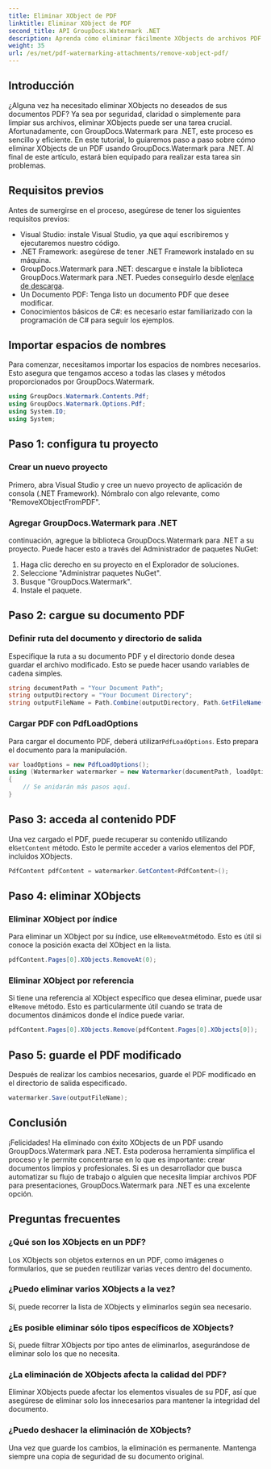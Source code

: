 ```yaml
---
title: Eliminar XObject de PDF
linktitle: Eliminar XObject de PDF
second_title: API GroupDocs.Watermark .NET
description: Aprenda cómo eliminar fácilmente XObjects de archivos PDF usando GroupDocs.Watermark para .NET con nuestro completo tutorial paso a paso.
weight: 35
url: /es/net/pdf-watermarking-attachments/remove-xobject-pdf/
---
```

## Introducción
¿Alguna vez ha necesitado eliminar XObjects no deseados de sus documentos PDF? Ya sea por seguridad, claridad o simplemente para limpiar sus archivos, eliminar XObjects puede ser una tarea crucial. Afortunadamente, con GroupDocs.Watermark para .NET, este proceso es sencillo y eficiente. En este tutorial, lo guiaremos paso a paso sobre cómo eliminar XObjects de un PDF usando GroupDocs.Watermark para .NET. Al final de este artículo, estará bien equipado para realizar esta tarea sin problemas.
## Requisitos previos
Antes de sumergirse en el proceso, asegúrese de tener los siguientes requisitos previos:
- Visual Studio: instale Visual Studio, ya que aquí escribiremos y ejecutaremos nuestro código.
- .NET Framework: asegúrese de tener .NET Framework instalado en su máquina.
-  GroupDocs.Watermark para .NET: descargue e instale la biblioteca GroupDocs.Watermark para .NET. Puedes conseguirlo desde el[enlace de descarga](https://releases.groupdocs.com/Watermark/net/).
- Un Documento PDF: Tenga listo un documento PDF que desee modificar.
- Conocimientos básicos de C#: es necesario estar familiarizado con la programación de C# para seguir los ejemplos.
## Importar espacios de nombres
Para comenzar, necesitamos importar los espacios de nombres necesarios. Esto asegura que tengamos acceso a todas las clases y métodos proporcionados por GroupDocs.Watermark.
```csharp
using GroupDocs.Watermark.Contents.Pdf;
using GroupDocs.Watermark.Options.Pdf;
using System.IO;
using System;
```
## Paso 1: configura tu proyecto
### Crear un nuevo proyecto
Primero, abra Visual Studio y cree un nuevo proyecto de aplicación de consola (.NET Framework). Nómbralo con algo relevante, como "RemoveXObjectFromPDF".
### Agregar GroupDocs.Watermark para .NET
continuación, agregue la biblioteca GroupDocs.Watermark para .NET a su proyecto. Puede hacer esto a través del Administrador de paquetes NuGet:
1. Haga clic derecho en su proyecto en el Explorador de soluciones.
2. Seleccione "Administrar paquetes NuGet".
3. Busque "GroupDocs.Watermark".
4. Instale el paquete.
## Paso 2: cargue su documento PDF
### Definir ruta del documento y directorio de salida
Especifique la ruta a su documento PDF y el directorio donde desea guardar el archivo modificado. Esto se puede hacer usando variables de cadena simples.
```csharp
string documentPath = "Your Document Path";
string outputDirectory = "Your Document Directory";
string outputFileName = Path.Combine(outputDirectory, Path.GetFileName(documentPath));
```
### Cargar PDF con PdfLoadOptions
 Para cargar el documento PDF, deberá utilizar`PdfLoadOptions`. Esto prepara el documento para la manipulación.
```csharp
var loadOptions = new PdfLoadOptions();
using (Watermarker watermarker = new Watermarker(documentPath, loadOptions))
{
    // Se anidarán más pasos aquí.
}
```
## Paso 3: acceda al contenido PDF
 Una vez cargado el PDF, puede recuperar su contenido utilizando el`GetContent` método. Esto le permite acceder a varios elementos del PDF, incluidos XObjects.
```csharp
PdfContent pdfContent = watermarker.GetContent<PdfContent>();
```
## Paso 4: eliminar XObjects
### Eliminar XObject por índice
 Para eliminar un XObject por su índice, use el`RemoveAt`método. Esto es útil si conoce la posición exacta del XObject en la lista.
```csharp
pdfContent.Pages[0].XObjects.RemoveAt(0);
```
### Eliminar XObject por referencia
 Si tiene una referencia al XObject específico que desea eliminar, puede usar el`Remove` método. Esto es particularmente útil cuando se trata de documentos dinámicos donde el índice puede variar.
```csharp
pdfContent.Pages[0].XObjects.Remove(pdfContent.Pages[0].XObjects[0]);
```
## Paso 5: guarde el PDF modificado
Después de realizar los cambios necesarios, guarde el PDF modificado en el directorio de salida especificado.
```csharp
watermarker.Save(outputFileName);
```
## Conclusión
¡Felicidades! Ha eliminado con éxito XObjects de un PDF usando GroupDocs.Watermark para .NET. Esta poderosa herramienta simplifica el proceso y le permite concentrarse en lo que es importante: crear documentos limpios y profesionales. Si es un desarrollador que busca automatizar su flujo de trabajo o alguien que necesita limpiar archivos PDF para presentaciones, GroupDocs.Watermark para .NET es una excelente opción.
## Preguntas frecuentes
### ¿Qué son los XObjects en un PDF?
Los XObjects son objetos externos en un PDF, como imágenes o formularios, que se pueden reutilizar varias veces dentro del documento.
### ¿Puedo eliminar varios XObjects a la vez?
Sí, puede recorrer la lista de XObjects y eliminarlos según sea necesario.
### ¿Es posible eliminar sólo tipos específicos de XObjects?
Sí, puede filtrar XObjects por tipo antes de eliminarlos, asegurándose de eliminar solo los que no necesita.
### ¿La eliminación de XObjects afecta la calidad del PDF?
Eliminar XObjects puede afectar los elementos visuales de su PDF, así que asegúrese de eliminar solo los innecesarios para mantener la integridad del documento.
### ¿Puedo deshacer la eliminación de XObjects?
Una vez que guarde los cambios, la eliminación es permanente. Mantenga siempre una copia de seguridad de su documento original.